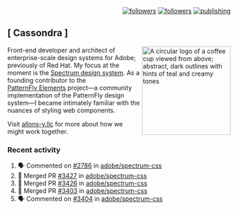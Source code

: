 <p align="right"><a rel="me" href="https://front-end.social/@castastrophe">
    <img alt="followers" title="Follow me on Mastodon" src="https://img.shields.io/mastodon/follow/109297102751309835?domain=https%3A%2F%2Ffront-end.social&label=Follow&logo=mastodon&logoColor=white&style=for-the-badge&labelColor=008080&color=006969"/></a>
  <a href="https://codepen.io/castastrophe/">
    <img alt="followers" title="Follow me on CodePen" src="https://img.shields.io/badge/23-1?color=640464&labelColor=7c007c&style=for-the-badge&logo=codepen&label=Follow"/></a>
<a href="https://castastrophe.medium.com/">
    <img alt="publishing" title="View articles on Medium" src="https://img.shields.io/badge/107-1?color=666&labelColor=444&label=subscribe&logo=medium&logoColor=white&style=for-the-badge"/></a>
</p>

## [&nbsp;Cassondra&nbsp;]

<img align="right" src="https://github-production-user-asset-6210df.s3.amazonaws.com/1840295/253016758-ba468774-1cd3-42c2-8f43-947b5eeb5edf.png" height="200" alt="A circular logo of a coffee cup viewed from above; abstract, dark outlines with hints of teal and creamy tones">

Front-end developer and architect of enterprise-scale design systems for Adobe; previously of Red Hat. My focus at the moment is the [Spectrum design system](https://github.com/adobe/spectrum-css). As a founding contributor to the [PatternFly&nbsp;Elements](https://github.com/patternfly/patternfly-elements) project&mdash;a community implementation of the PatternFly design system&mdash;I became intimately familiar with the nuances of styling web components.

Visit [allons-y.llc](http://allons-y.llc/) for more about how we might work together.

### Recent activity

<!--START_SECTION:activity-->
1. 🗣 Commented on [#2786](https://github.com/adobe/spectrum-css/pull/2786#issuecomment-2515994912) in [adobe/spectrum-css](https://github.com/adobe/spectrum-css)
2. 🎉 Merged PR [#3427](https://github.com/adobe/spectrum-css/pull/3427) in [adobe/spectrum-css](https://github.com/adobe/spectrum-css)
3. 🎉 Merged PR [#3426](https://github.com/adobe/spectrum-css/pull/3426) in [adobe/spectrum-css](https://github.com/adobe/spectrum-css)
4. 🎉 Merged PR [#3403](https://github.com/adobe/spectrum-css/pull/3403) in [adobe/spectrum-css](https://github.com/adobe/spectrum-css)
5. 🗣 Commented on [#3404](https://github.com/adobe/spectrum-css/pull/3404#issuecomment-2515799912) in [adobe/spectrum-css](https://github.com/adobe/spectrum-css)
<!--END_SECTION:activity-->
